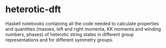 # heterotic-dft
Haskell notebooks containing all the code needed to calculate properties and quantities (masses, left and right momenta, KK momenta and winding numbers, phases) of heterotic string states in different group representations and for different symmetry groups.
